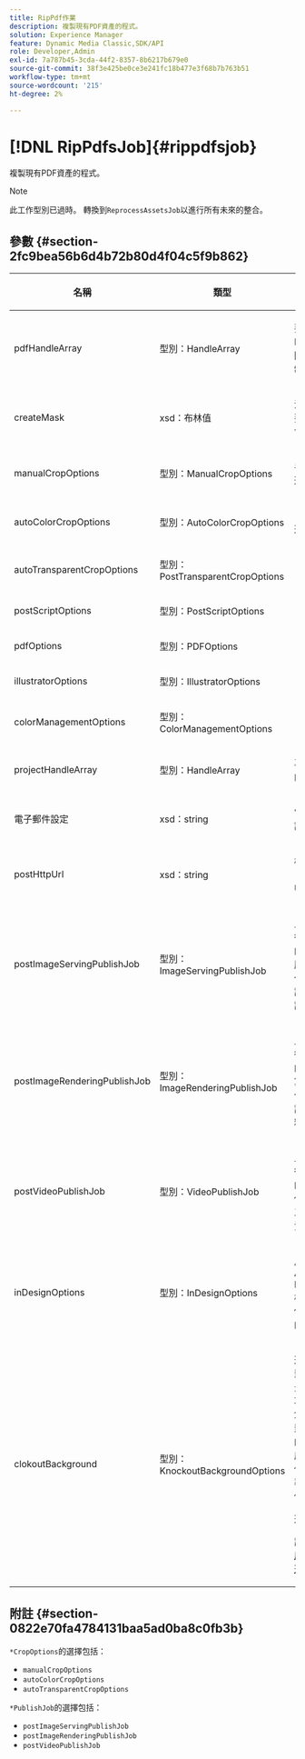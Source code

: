 ```yaml
---
title: RipPdf作業
description: 複製現有PDF資產的程式。
solution: Experience Manager
feature: Dynamic Media Classic,SDK/API
role: Developer,Admin
exl-id: 7a787b45-3cda-44f2-8357-8b6217b679e0
source-git-commit: 38f3e425be0ce3e241fc18b477e3f68b7b763b51
workflow-type: tm+mt
source-wordcount: '215'
ht-degree: 2%

---
```


# [!DNL RipPdfsJob]{#rippdfsjob}

複製現有PDF資產的程式。

>[!NOTE]
>
>此工作型別已過時。 轉換到`ReprocessAssetsJob`以進行所有未來的整合。

## 參數 {#section-2fc9bea56b6d4b72b80d4f04c5f9b862}

<table id="table_04100BB8ABD84EF68B0A7CE3AD946414"> 
 <thead> 
  <tr> 
   <th colname="col1" class="entry"> <p>名稱 </p> </th> 
   <th colname="col2" class="entry"> <p>類型 </p> </th> 
   <th colname="col3" class="entry"> <p>說明 </p> </th> 
  </tr> 
 </thead>
 <tbody> 
  <tr> 
   <td colname="col1"> <p><span class="codeph"> <span class="varname"> pdfHandleArray</span> </span> </p> </td> 
   <td colname="col2"> <p><span class="codeph">型別：HandleArray</span> </p> </td> 
   <td colname="col3"> <p>要擷取的PDF檔案陣列的控制代碼。 </p> </td> 
  </tr> 
  <tr> 
   <td colname="col1"> <p><span class="codeph"> <span class="varname"> createMask</span> </span> </p> </td> 
   <td colname="col2"> <p><span class="codeph"> xsd：布林值</span> </p> </td> 
   <td colname="col3"> <p>決定是否要建立遮色片。 </p> </td> 
  </tr> 
  <tr> 
   <td colname="col1"> <p><span class="codeph"> <span class="varname"> manualCropOptions</span> </span> </p> </td> 
   <td colname="col2"> <p><span class="codeph">型別：ManualCropOptions</span> </p> </td> 
   <td colname="col3"> <p>手動裁切選項。 </p> </td> 
  </tr> 
  <tr> 
   <td colname="col1"> <p><span class="codeph"> <span class="varname"> autoColorCropOptions</span> </span> </p> </td> 
   <td colname="col2"> <p><span class="codeph">型別：AutoColorCropOptions</span> </p> </td> 
   <td colname="col3"> <p>自動裁切選項。 </p> </td> 
  </tr> 
  <tr> 
   <td colname="col1"> <p><span class="codeph"> <span class="varname"> autoTransparentCropOptions</span> </span> </p> </td> 
   <td colname="col2"> <p><span class="codeph">型別：PostTransparentCropOptions</span> </p> </td> 
   <td colname="col3"> <p> </p> </td> 
  </tr> 
  <tr> 
   <td colname="col1"> <p><span class="codeph"> <span class="varname"> postScriptOptions</span> </span> </p> </td> 
   <td colname="col2"> <p><span class="codeph">型別：PostScriptOptions</span> </p> </td> 
   <td colname="col3"> <p> </p> </td> 
  </tr> 
  <tr> 
   <td colname="col1"> <p><span class="codeph"> <span class="varname"> pdfOptions</span> </span> </p> </td> 
   <td colname="col2"> <p><span class="codeph">型別：PDFOptions</span> </p> </td> 
   <td colname="col3"> <p> </p> </td> 
  </tr> 
  <tr> 
   <td colname="col1"> <p><span class="codeph"> <span class="varname"> illustratorOptions</span> </span> </p> </td> 
   <td colname="col2"> <p><span class="codeph">型別：IllustratorOptions</span> </p> </td> 
   <td colname="col3"> <p> </p> </td> 
  </tr> 
  <tr> 
   <td colname="col1"> <p><span class="codeph"> <span class="varname"> colorManagementOptions</span> </span> </p> </td> 
   <td colname="col2"> <p><span class="codeph">型別：ColorManagementOptions</span> </p> </td> 
   <td colname="col3"> <p> </p> </td> 
  </tr> 
  <tr> 
   <td colname="col1"> <p><span class="codeph"> <span class="varname"> projectHandleArray</span> </span> </p> </td> 
   <td colname="col2"> <p><span class="codeph">型別：HandleArray</span> </p> </td> 
   <td colname="col3"> <p>專案控點的陣列。 </p> </td> 
  </tr> 
  <tr> 
   <td colname="col1"> <p><span class="codeph"> <span class="varname">電子郵件設定</span> </span> </p> </td> 
   <td colname="col2"> <p><span class="codeph"> xsd：string</span> </p> </td> 
   <td colname="col3"> <p>電子郵件設定。 </p> </td> 
  </tr> 
  <tr> 
   <td colname="col1"> <p><span class="codeph"> <span class="varname"> postHttpUrl</span> </span> </p> </td> 
   <td colname="col2"> <p><span class="codeph"> xsd：string</span> </p> </td> 
   <td colname="col3"> <p>檔案上傳目的地的URL。 </p> </td> 
  </tr> 
  <tr> 
   <td colname="col1"> <p><span class="codeph"> <span class="varname"> postImageServingPublishJob</span> </span> </p> </td> 
   <td colname="col2"> <p><span class="codeph">型別：ImageServingPublishJob</span> </p> </td> 
   <td colname="col3"> <p>上載完成後要執行的影像伺服發佈工作之工作詳細資訊。 </p> </td> 
  </tr> 
  <tr> 
   <td colname="col1"> <p><span class="codeph"> <span class="varname"> postImageRenderingPublishJob</span> </span> </p> </td> 
   <td colname="col2"> <p><span class="codeph">型別：ImageRenderingPublishJob</span> </p> </td> 
   <td colname="col3"> <p>上載完成後要執行的影像演算發佈工作的工作詳細資料。 </p> </td> 
  </tr> 
  <tr> 
   <td colname="col1"> <p><span class="codeph"> <span class="varname"> postVideoPublishJob</span> </span> </p> </td> 
   <td colname="col2"> <p><span class="codeph">型別：VideoPublishJob</span> </p> </td> 
   <td colname="col3"> <p>上傳完成後要執行的視訊發佈工作之工作詳細資訊。 </p> </td> 
  </tr> 
  <tr> 
   <td colname="col1"> <p><span class="codeph"> <span class="varname"> inDesignOptions</span> </span> </p> </td> 
   <td colname="col2"> <p><span class="codeph">型別：InDesignOptions</span> </p> </td> 
   <td colname="col3"> <p>用於上傳Adobe InDesign檔案至影像伺服器的選項。 </p> </td> 
  </tr> 
  <tr> 
   <td colname="col1"> <p><span class="codeph"> <span class="varname"> clokoutBackground</span> </span> </p> </td> 
   <td colname="col2"> <p><span class="codeph">型別：KnockoutBackgroundOptions</span> </p> </td> 
   <td colname="col3"> <p>遮色所選影像的背景。 此功能可讓您以主題影像以外的透明度，在其他圖層上覆蓋它們。 </p> <p>選擇性. </p> <p>請參閱<a href="../../types/c-data-types/r-knockout-background-options.md#reference-9196371848964d91842b337640791c9c" format="dita" scope="local">去底色背景選項</a> </p> </td> 
  </tr> 
 </tbody> 
</table>

## 附註 {#section-0822e70fa4784131baa5ad0ba8c0fb3b}

`*CropOptions`的選擇包括：

* `manualCropOptions`
* `autoColorCropOptions`
* `autoTransparentCropOptions`

`*PublishJob`的選擇包括：

* `postImageServingPublishJob`
* `postImageRenderingPublishJob`
* `postVideoPublishJob`
